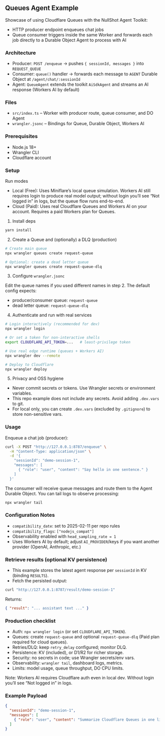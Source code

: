 ## Queues Agent Example

Showcase of using Cloudflare Queues with the NullShot Agent Toolkit:

- HTTP producer endpoint enqueues chat jobs
- Queue consumer triggers inside the same Worker and forwards each job directly to a Durable Object Agent to process with AI

### Architecture

- Producer: `POST /enqueue` → pushes `{ sessionId, messages }` into `REQUEST_QUEUE`
- Consumer: `queue()` handler → forwards each message to `AGENT` Durable Object at `/agent/chat/:sessionId`
- Agent: `QueueAgent` extends the toolkit `AiSdkAgent` and streams an AI response (Workers AI by default)

### Files

- `src/index.ts` – Worker with producer route, queue consumer, and DO Agent
- `wrangler.jsonc` – Bindings for Queue, Durable Object, Workers AI

### Prerequisites

- Node.js 18+
- Wrangler CLI
- Cloudflare account

### Setup

Run modes

- Local (Free): Uses Miniflare’s local queue simulation. Workers AI still requires login to produce real model output; without login you’ll see “Not logged in” in logs, but the queue flow runs end-to-end.
- Cloud (Paid): Uses real Cloudflare Queues and Workers AI on your account. Requires a paid Workers plan for Queues.

1. Install deps

```bash
yarn install
```

2. Create a Queue and (optionally) a DLQ (production)

```bash
# Create main queue
npx wrangler queues create request-queue

# Optional: create a dead letter queue
npx wrangler queues create request-queue-dlq
```

3. Configure `wrangler.jsonc`

Edit the queue names if you used different names in step 2. The default config expects:

- producer/consumer queue: `request-queue`
- dead letter queue: `request-queue-dlq`

4. Authenticate and run with real services

```bash
# Login interactively (recommended for dev)
npx wrangler login

# Or set a token for non-interactive shells
export CLOUDFLARE_API_TOKEN=...   # least-privilege token

# Use real edge runtime (queues + Workers AI)
npx wrangler dev --remote

# Deploy to Cloudflare
npx wrangler deploy
```

5. Privacy and OSS hygiene

- Never commit secrets or tokens. Use Wrangler secrets or environment variables.
- This repo example does not include any secrets. Avoid adding `.dev.vars` to git.
- For local only, you can create `.dev.vars` (excluded by `.gitignore`) to store non-sensitive vars.

### Usage

Enqueue a chat job (producer):

```bash
curl -X POST "http://127.0.0.1:8787/enqueue" \
  -H "Content-Type: application/json" \
  -d '{
    "sessionId": "demo-session-1",
    "messages": [
      { "role": "user", "content": "Say hello in one sentence." }
    ]
  }'
```

The consumer will receive queue messages and route them to the Agent Durable Object. You can tail logs to observe processing:

```bash
npx wrangler tail
```

### Configuration Notes

- `compatibility_date`: set to 2025-02-11 per repo rules
- `compatibility_flags`: `["nodejs_compat"]`
- Observability enabled with `head_sampling_rate = 1`
- Uses Workers AI by default; adjust `AI_PROVIDER`/keys if you want another provider (OpenAI, Anthropic, etc.)

### Retrieve results (optional KV persistence)

- This example stores the latest agent response per `sessionId` in KV (binding `RESULTS`).
- Fetch the persisted output:

```bash
curl "http://127.0.0.1:8787/result/demo-session-1"
```

Returns:

```json
{ "result": "... assistant text ..." }
```

### Production checklist

- Auth: `npx wrangler login` (or set `CLOUDFLARE_API_TOKEN`).
- Queues: create `request-queue` and optional `request-queue-dlq` (Paid plan required for cloud queues).
- Retries/DLQ: keep `retry_delay` configured; monitor DLQ.
- Persistence: KV (included), or D1/R2 for richer storage.
- Security: no secrets in code; use Wrangler secrets/env vars.
- Observability: `wrangler tail`, dashboard logs, metrics.
- Limits: model usage, queue throughput, DO CPU limits.

Note: Workers AI requires Cloudflare auth even in local dev. Without login you’ll see “Not logged in” in logs.

### Example Payload

```json
{
  "sessionId": "demo-session-1",
  "messages": [
    { "role": "user", "content": "Summarize Cloudflare Queues in one line." }
  ]
}
```
